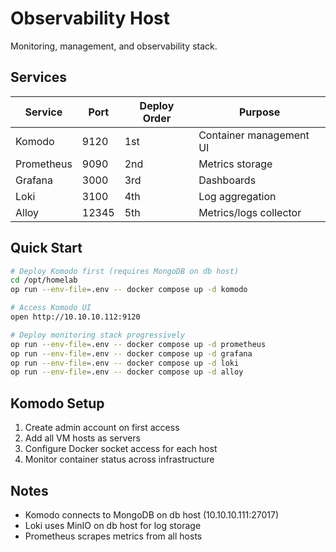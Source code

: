 # Observability Host

Monitoring, management, and observability stack.

## Services

| Service | Port | Deploy Order | Purpose |
|---------|------|--------------|---------|
| Komodo | 9120 | 1st | Container management UI |
| Prometheus | 9090 | 2nd | Metrics storage |
| Grafana | 3000 | 3rd | Dashboards |
| Loki | 3100 | 4th | Log aggregation |
| Alloy | 12345 | 5th | Metrics/logs collector |

## Quick Start

```bash
# Deploy Komodo first (requires MongoDB on db host)
cd /opt/homelab
op run --env-file=.env -- docker compose up -d komodo

# Access Komodo UI
open http://10.10.10.112:9120

# Deploy monitoring stack progressively
op run --env-file=.env -- docker compose up -d prometheus
op run --env-file=.env -- docker compose up -d grafana
op run --env-file=.env -- docker compose up -d loki
op run --env-file=.env -- docker compose up -d alloy
```

## Komodo Setup

1. Create admin account on first access
2. Add all VM hosts as servers
3. Configure Docker socket access for each host
4. Monitor container status across infrastructure

## Notes

- Komodo connects to MongoDB on db host (10.10.10.111:27017)
- Loki uses MinIO on db host for log storage
- Prometheus scrapes metrics from all hosts
